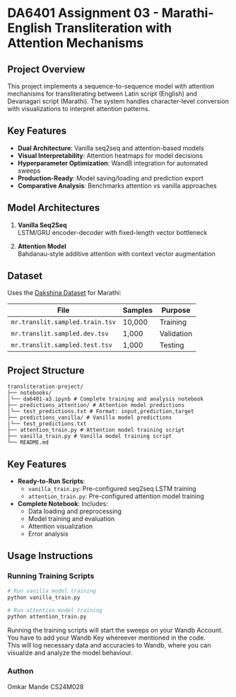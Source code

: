 # DA6401 Assignment 03 - Marathi-English Transliteration with Attention Mechanisms

## Project Overview
This project implements a sequence-to-sequence model with attention mechanisms for transliterating between Latin script (English) and Devanagari script (Marathi). The system handles character-level conversion with visualizations to interpret attention patterns.

## Key Features
- **Dual Architecture**: Vanilla seq2seq and attention-based models
- **Visual Interpretability**: Attention heatmaps for model decisions
- **Hyperparameter Optimization**: WandB integration for automated sweeps
- **Production-Ready**: Model saving/loading and prediction export
- **Comparative Analysis**: Benchmarks attention vs vanilla approaches

## Model Architectures
1. **Vanilla Seq2Seq**  
   LSTM/GRU encoder-decoder with fixed-length vector bottleneck

2. **Attention Model**  
   Bahdanau-style additive attention with context vector augmentation

## Dataset
Uses the [Dakshina Dataset](https://github.com/google-research-datasets/dakshina) for Marathi:

| File                      | Samples | Purpose          |
|---------------------------|---------|------------------|
| `mr.translit.sampled.train.tsv` | 10,000  | Training         |
| `mr.translit.sampled.dev.tsv`   | 1,000   | Validation       |
| `mr.translit.sampled.test.tsv`  | 1,000   | Testing          |


## Project Structure
```
transliteration-project/
├── notebooks/
│└── da6401-a3.ipynb # Complete training and analysis notebook
├── predictions_attention/ # Attention model predictions
│└── test_predictions.txt # Format: input,prediction,target
├── predictions_vanilla/ # Vanilla model predictions
|└── test_predictions.txt
├── attention_train.py # Attention model training script
├── vanilla_train.py # Vanilla model training script
└── README.md
```

## Key Features
- **Ready-to-Run Scripts**:
  - `vanilla_train.py`: Pre-configured seq2seq LSTM training
  - `attention_train.py`: Pre-configured attention model training
- **Complete Notebook**: Includes:
  - Data loading and preprocessing
  - Model training and evaluation
  - Attention visualization
  - Error analysis

## Usage Instructions

### Running Training Scripts
```bash
# Run vanilla model training
python vanilla_train.py

# Run attention model training
python attention_train.py
```

Running the training scripts will start the sweeps on your Wandb Account.\
You have to add your Wandb Key whereever mentioned in the code.\
This will log necessary data and accuracies to Wandb, where you can visualize and analyze the model behaviour.

### Authon

Omkar Mande CS24M028

